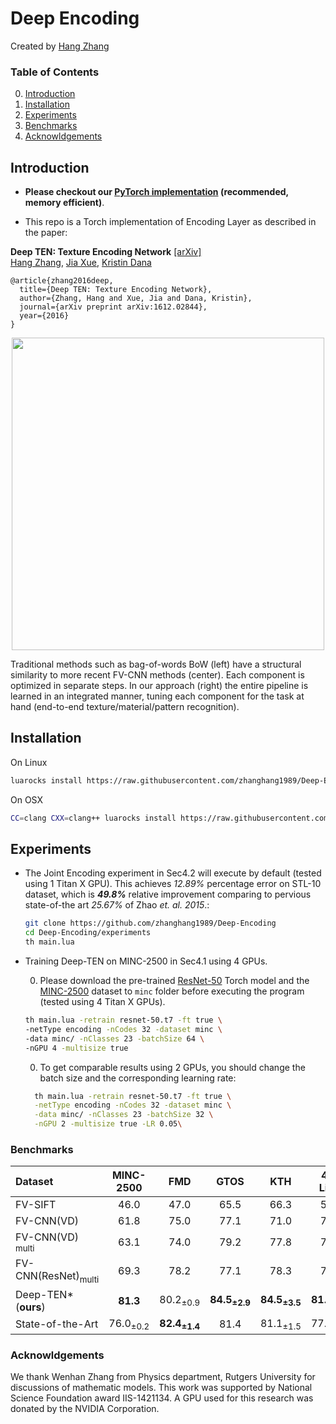 # Deep Encoding
Created by [Hang Zhang](http://hangzh.com/)

### Table of Contents
0. [Introduction](#introduction)
0. [Installation](#installation)
0. [Experiments](#experiments)
0. [Benchmarks](#benchmarks)
0. [Acknowldgements](#acknowldgements)

## Introduction
- **Please checkout our [PyTorch implementation](http://hangzh.com/PyTorch-Encoding/experiments/texture.html) (recommended, memory efficient)**. 

- This repo is a Torch implementation of Encoding Layer as described in the paper:

**Deep TEN: Texture Encoding Network** [[arXiv]](https://arxiv.org/pdf/1612.02844.pdf)  
  [Hang Zhang](http://hangzh.com/), [Jia Xue](http://jiaxueweb.com/), [Kristin Dana](http://eceweb1.rutgers.edu/vision/dana.html)
```
@article{zhang2016deep,
  title={Deep TEN: Texture Encoding Network},
  author={Zhang, Hang and Xue, Jia and Dana, Kristin},
  journal={arXiv preprint arXiv:1612.02844},
  year={2016}
}
```

<div style="text-align:center"><img src ="https://raw.githubusercontent.com/zhanghang1989/Deep-Encoding/master/images/compare3.png" width="500" /></div>	

 Traditional methods such as bag-of-words BoW (left) have a structural similarity to more recent FV-CNN methods (center). Each component is optimized in separate steps. In our approach (right) the entire pipeline is learned in an integrated manner, tuning each component for the task at hand (end-to-end texture/material/pattern recognition).


## Installation
On Linux
```bash
luarocks install https://raw.githubusercontent.com/zhanghang1989/Deep-Encoding/master/deep-encoding-scm-1.rockspec
```
On OSX
```bash
CC=clang CXX=clang++ luarocks install https://raw.githubusercontent.com/zhanghang1989/Deep-Encoding/master/deep-encoding-scm-1.rockspec
```
## Experiments
- The Joint Encoding experiment in Sec4.2 will execute by default (tested using 1 Titan X GPU). This achieves *12.89%* percentage error on STL-10 dataset, which is ***49.8%*** relative improvement comparing to pervious state-of-the art *25.67%* of Zhao *et. al. 2015*.:
  ```bash
  git clone https://github.com/zhanghang1989/Deep-Encoding
  cd Deep-Encoding/experiments
  th main.lua
  ```
- Training Deep-TEN on MINC-2500 in Sec4.1 using 4 GPUs. 
	
	0. Please download the pre-trained
[ResNet-50](https://d2j0dndfm35trm.cloudfront.net/resnet-50.t7) Torch model 
and the [MINC-2500](http://opensurfaces.cs.cornell.edu/static/minc/minc-2500.tar.gz) dataset to ``minc`` folder before executing the program (tested using 4 Titan X GPUs).
	```bash
	th main.lua -retrain resnet-50.t7 -ft true \
	-netType encoding -nCodes 32 -dataset minc \
	-data minc/ -nClasses 23 -batchSize 64 \
	-nGPU 4 -multisize true
	```
	
	0. To get comparable results using 2 GPUs, you should change the batch size and the corresponding learning rate:
  ```bash
	th main.lua -retrain resnet-50.t7 -ft true \
	-netType encoding -nCodes 32 -dataset minc \
	-data minc/ -nClasses 23 -batchSize 32 \
	-nGPU 2 -multisize true -LR 0.05\
	```
		
### Benchmarks
Dataset                      |MINC-2500| FMD | GTOS | KTH |4D-Light
:----------------------------|:-------:|:---:|:----:|:---:|:------:
FV-SIFT                      |46.0     |47.0 |65.5  |66.3 |58.4
FV-CNN(VD)                   |61.8     |75.0 |77.1  |71.0 |70.4
FV-CNN(VD) <sub>multi<sub>   |63.1     |74.0 |79.2  |77.8 |76.5 
FV-CNN(ResNet)<sub>multi<sub>|69.3     |78.2 |77.1  |78.3 |77.6
Deep-TEN\*(**ours**) |**81.3**|80.2<sub>±0.9<sub>|**84.5<sub>±2.9<sub>**|**84.5<sub>±3.5<sub>**|**81.7<sub>±1.0<sub>**
State-of-the-Art             |76.0<sub>±0.2<sub>|**82.4<sub>±1.4<sub>**| 81.4|81.1<sub>±1.5<sub>|77.0<sub>±1.1<sub>

### Acknowldgements
We thank Wenhan Zhang from Physics department, Rutgers University for discussions of mathematic models. 
This work was supported by National Science Foundation award IIS-1421134. 
A GPU used for this research was donated by the NVIDIA Corporation.
